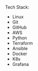 Tech Stack: 
 - Linux
 - Git
 - GitHub
 - AWS
 - Python 
 - Terraform
 - Ansible
 - Docker
 - K8s
 - Grafana
